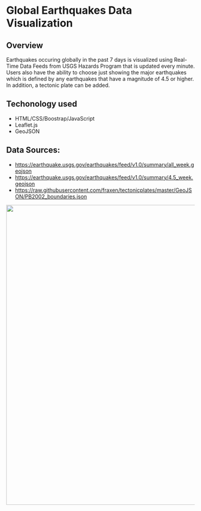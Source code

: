 # Global Earthquakes Data Visualization
## Overview
Earthquakes occuring globally in the past 7 days is visualized using Real-Time Data Feeds from USGS Hazards Program that is updated every minute. Users also have the ability to choose just showing the major earthquakes which is defined by any earthquakes that have a magnitude of 4.5 or higher. In addition, a tectonic plate can be added.
## Techonology used
* HTML/CSS/Boostrap/JavaScript
* Leaflet.js
* GeoJSON
## Data Sources:
* https://earthquake.usgs.gov/earthquakes/feed/v1.0/summary/all_week.geojson
* https://earthquake.usgs.gov/earthquakes/feed/v1.0/summary/4.5_week.geojson
* https://raw.githubusercontent.com/fraxen/tectonicplates/master/GeoJSON/PB2002_boundaries.json

<img src="Resources/Updated_School_Summary.PNG" width="800">

